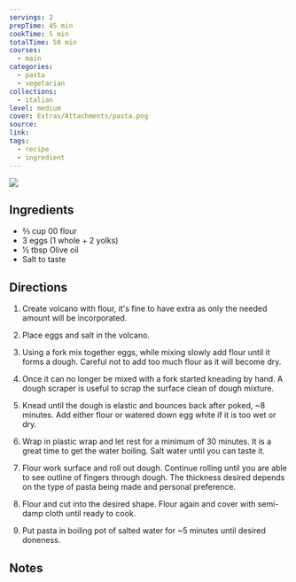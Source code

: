 ```yaml
---
servings: 2
prepTime: 45 min
cookTime: 5 min
totalTime: 50 min
courses:
  - main
categories:
  - pasta
  - vegetarian
collections:
  - italian
level: medium
cover: Extras/Attachments/pasta.png
source:
link:
tags:
  - recipe
  - ingredient
---
```


![](Extras/Attachments/pasta.png)


## Ingredients

- ⅔ cup 00 flour
- 3 eggs (1 whole + 2 yolks)
- ½ tbsp Olive oil
- Salt to taste


## Directions

1. Create volcano with flour, it's fine to have extra as only the needed amount will be incorporated.

2. Place eggs and salt in the volcano.

3. Using a fork mix together eggs, while mixing slowly add flour until it forms a dough. Careful not to add too much flour as it will become dry.

4. Once it can no longer be mixed with a fork started kneading by hand. A dough scraper is useful to scrap the surface clean of dough mixture.

5. Knead until the dough is elastic and bounces back after poked, ~8 minutes. Add either flour or watered down egg white if it is too wet or dry.

6. Wrap in plastic wrap and let rest for a minimum of 30 minutes. It is a great time to get the water boiling. Salt water until you can taste it.

7. Flour work surface and roll out dough. Continue rolling until you are able to see outline of fingers through dough. The thickness desired depends on the type of pasta being made and personal preference.

8. Flour and cut into the desired shape. Flour again and cover with semi-damp cloth until ready to cook.

9. Put pasta in boiling pot of salted water for ~5 minutes until desired doneness.


## Notes
